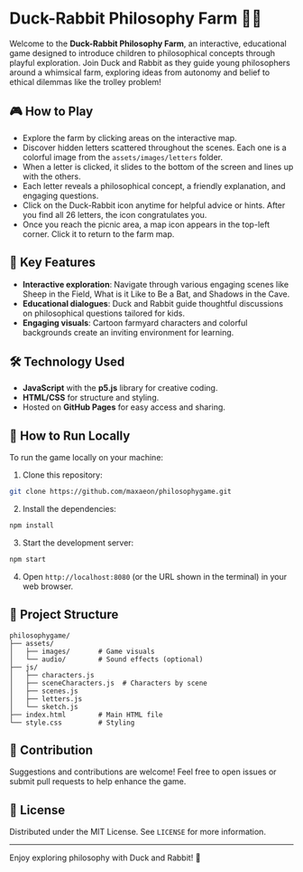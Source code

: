 # Duck-Rabbit Philosophy Farm 🦆🐰

Welcome to the **Duck-Rabbit Philosophy Farm**, an interactive, educational game designed to introduce children to philosophical concepts through playful exploration. Join Duck and Rabbit as they guide young philosophers around a whimsical farm, exploring ideas from autonomy and belief to ethical dilemmas like the trolley problem!

## 🎮 How to Play

* Explore the farm by clicking areas on the interactive map.
* Discover hidden letters scattered throughout the scenes. Each one is a colorful image from the `assets/images/letters` folder.
* When a letter is clicked, it slides to the bottom of the screen and lines up with the others.
* Each letter reveals a philosophical concept, a friendly explanation, and engaging questions.
* Click on the Duck-Rabbit icon anytime for helpful advice or hints. After you find all 26 letters, the icon congratulates you.
* Once you reach the picnic area, a map icon appears in the top-left corner. Click it to return to the farm map.

## 🌟 Key Features

* **Interactive exploration**: Navigate through various engaging scenes like Sheep in the Field, What is it Like to Be a Bat, and Shadows in the Cave.
* **Educational dialogues**: Duck and Rabbit guide thoughtful discussions on philosophical questions tailored for kids.
* **Engaging visuals**: Cartoon farmyard characters and colorful backgrounds create an inviting environment for learning.

## 🛠️ Technology Used

* **JavaScript** with the **p5.js** library for creative coding.
* **HTML/CSS** for structure and styling.
* Hosted on **GitHub Pages** for easy access and sharing.

## 🚀 How to Run Locally

To run the game locally on your machine:

1. Clone this repository:

```bash
git clone https://github.com/maxaeon/philosophygame.git
```

2. Install the dependencies:

```bash
npm install
```

3. Start the development server:

```bash
npm start
```

4. Open `http://localhost:8080` (or the URL shown in the terminal) in your web browser.

## 📁 Project Structure

```
philosophygame/
├── assets/
│   ├── images/       # Game visuals
│   └── audio/        # Sound effects (optional)
├── js/
│   ├── characters.js
│   ├── sceneCharacters.js  # Characters by scene
│   ├── scenes.js
│   ├── letters.js
│   └── sketch.js
├── index.html        # Main HTML file
└── style.css         # Styling
```

## 🤝 Contribution

Suggestions and contributions are welcome! Feel free to open issues or submit pull requests to help enhance the game.

## 📜 License

Distributed under the MIT License. See `LICENSE` for more information.

---

Enjoy exploring philosophy with Duck and Rabbit! 🎉
